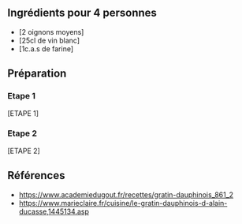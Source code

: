## Ingrédients pour 4 personnes

- [2 oignons moyens]
- [25cl de vin blanc]
- [1c.a.s de farine]

## Préparation

### Etape 1

[ETAPE 1]

### Etape 2

[ETAPE 2]

## Références

- <https://www.academiedugout.fr/recettes/gratin-dauphinois_861_2>
- <https://www.marieclaire.fr/cuisine/le-gratin-dauphinois-d-alain-ducasse,1445134.asp>
